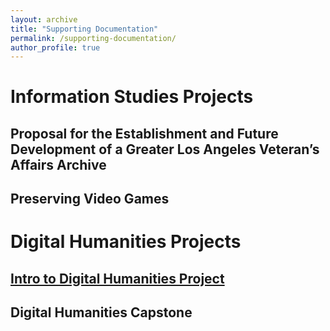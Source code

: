 ```yaml
---
layout: archive
title: "Supporting Documentation"
permalink: /supporting-documentation/
author_profile: true
---
```


Information Studies Projects
======

Proposal for the Establishment and Future Development of a Greater Los Angeles Veteran’s Affairs Archive
------

Preserving Video Games
------

Digital Humanities Projects
======

[Intro to Digital Humanities Project](/dh201)
------

Digital Humanities Capstone
------
